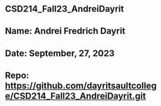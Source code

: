 # CSD214_Fall23_AndreiDayrit
# Name: Andrei Fredrich Dayrit
# Date: September, 27, 2023
# Repo: https://github.com/dayritsaultcollege/CSD214_Fall23_AndreiDayrit.git
